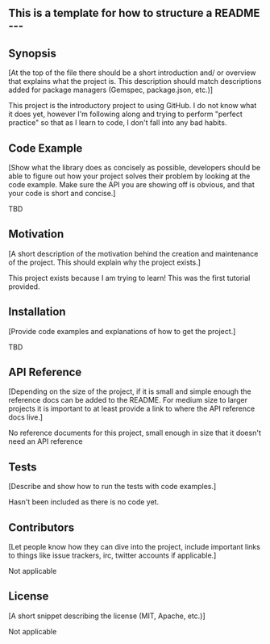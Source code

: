 ## This is a template for how to structure a README ---

Synopsis
-----------
[At the top of the file there should be a short introduction and/ or overview that explains what the project is. This description should match descriptions added for package managers (Gemspec, package.json, etc.)] 

This project is the introductory project to using GitHub. I do not know what it does yet, however I'm following along and trying to perform "perfect practice" so that as I learn to code, I don't fall into any bad habits.


Code Example
-----------
[Show what the library does as concisely as possible, developers should be able to figure out how your project solves their problem by looking at the code example. Make sure the API you are showing off is obvious, and that your code is short and concise.]

TBD

Motivation
-----------
[A short description of the motivation behind the creation and maintenance of the project. This should explain why the project exists.]

This project exists because I am trying to learn! This was the first tutorial provided.

Installation
-----------
[Provide code examples and explanations of how to get the project.]

TBD

API Reference
-----------
[Depending on the size of the project, if it is small and simple enough the reference docs can be added to the README. For medium size to larger projects it is important to at least provide a link to where the API reference docs live.] 

No reference documents for this project, small enough in size that it doesn't need an API reference

Tests
-----------
[Describe and show how to run the tests with code examples.]

Hasn't been included as there is no code yet. 

Contributors
-----------
[Let people know how they can dive into the project, include important links to things like issue trackers, irc, twitter accounts if applicable.]

Not applicable

License
-----------
[A short snippet describing the license (MIT, Apache, etc.)]

Not applicable 
